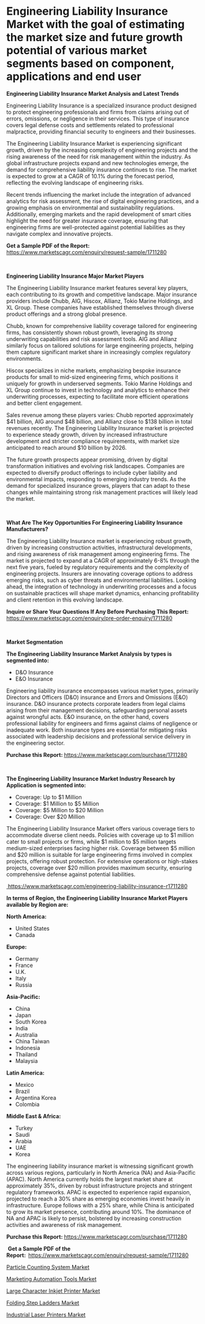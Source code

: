 <p><h1>Engineering Liability Insurance Market with the goal of estimating the market size and future growth potential of various market segments based on component, applications and end user</h1></p><p><strong>Engineering Liability Insurance Market Analysis and Latest Trends</strong></p>
<p><p>Engineering Liability Insurance is a specialized insurance product designed to protect engineering professionals and firms from claims arising out of errors, omissions, or negligence in their services. This type of insurance covers legal defense costs and settlements related to professional malpractice, providing financial security to engineers and their businesses.</p><p>The Engineering Liability Insurance Market is experiencing significant growth, driven by the increasing complexity of engineering projects and the rising awareness of the need for risk management within the industry. As global infrastructure projects expand and new technologies emerge, the demand for comprehensive liability insurance continues to rise. The market is expected to grow at a CAGR of 10.1% during the forecast period, reflecting the evolving landscape of engineering risks.</p><p>Recent trends influencing the market include the integration of advanced analytics for risk assessment, the rise of digital engineering practices, and a growing emphasis on environmental and sustainability regulations. Additionally, emerging markets and the rapid development of smart cities highlight the need for greater insurance coverage, ensuring that engineering firms are well-protected against potential liabilities as they navigate complex and innovative projects.</p></p>
<p><strong>Get a Sample PDF of the Report:&nbsp;</strong> <a href="https://www.marketscagr.com/enquiry/request-sample/1711280?utm_campaign=1684&utm_medium=2&utm_source=Github&utm_content=ia&utm_term=22102024&utm_id=engineering-liability-insurance">https://www.marketscagr.com/enquiry/request-sample/1711280</a></p>
<p>&nbsp;</p>
<p><strong>Engineering Liability Insurance Major Market Players</strong></p>
<p><p>The Engineering Liability Insurance market features several key players, each contributing to its growth and competitive landscape. Major insurance providers include Chubb, AIG, Hiscox, Allianz, Tokio Marine Holdings, and XL Group. These companies have established themselves through diverse product offerings and a strong global presence.</p><p>Chubb, known for comprehensive liability coverage tailored for engineering firms, has consistently shown robust growth, leveraging its strong underwriting capabilities and risk assessment tools. AIG and Allianz similarly focus on tailored solutions for large engineering projects, helping them capture significant market share in increasingly complex regulatory environments.</p><p>Hiscox specializes in niche markets, emphasizing bespoke insurance products for small to mid-sized engineering firms, which positions it uniquely for growth in underserved segments. Tokio Marine Holdings and XL Group continue to invest in technology and analytics to enhance their underwriting processes, expecting to facilitate more efficient operations and better client engagement.</p><p>Sales revenue among these players varies: Chubb reported approximately $41 billion, AIG around $48 billion, and Allianz close to $138 billion in total revenues recently. The Engineering Liability Insurance market is projected to experience steady growth, driven by increased infrastructure development and stricter compliance requirements, with market size anticipated to reach around $10 billion by 2026.</p><p>The future growth prospects appear promising, driven by digital transformation initiatives and evolving risk landscapes. Companies are expected to diversify product offerings to include cyber liability and environmental impacts, responding to emerging industry trends. As the demand for specialized insurance grows, players that can adapt to these changes while maintaining strong risk management practices will likely lead the market.</p></p>
<p>&nbsp;</p>
<p><strong>What Are The Key Opportunities For Engineering Liability Insurance Manufacturers?</strong></p>
<p><p>The Engineering Liability Insurance market is experiencing robust growth, driven by increasing construction activities, infrastructural developments, and rising awareness of risk management among engineering firms. The market is projected to expand at a CAGR of approximately 6-8% through the next five years, fueled by regulatory requirements and the complexity of engineering projects. Insurers are innovating coverage options to address emerging risks, such as cyber threats and environmental liabilities. Looking ahead, the integration of technology in underwriting processes and a focus on sustainable practices will shape market dynamics, enhancing profitability and client retention in this evolving landscape.</p></p>
<p><strong>Inquire or Share Your Questions If Any Before Purchasing This Report:</strong> <a href="https://www.marketscagr.com/enquiry/pre-order-enquiry/1711280?utm_campaign=1684&utm_medium=2&utm_source=Github&utm_content=ia&utm_term=22102024&utm_id=engineering-liability-insurance">https://www.marketscagr.com/enquiry/pre-order-enquiry/1711280</a></p>
<p>&nbsp;</p>
<p><strong>Market Segmentation</strong></p>
<p><strong>The Engineering Liability Insurance Market Analysis by types is segmented into:</strong></p>
<p><ul><li>D&O Insurance</li><li>E&O Insurance</li></ul></p>
<p><p>Engineering liability insurance encompasses various market types, primarily Directors and Officers (D&O) insurance and Errors and Omissions (E&O) insurance. D&O insurance protects corporate leaders from legal claims arising from their management decisions, safeguarding personal assets against wrongful acts. E&O insurance, on the other hand, covers professional liability for engineers and firms against claims of negligence or inadequate work. Both insurance types are essential for mitigating risks associated with leadership decisions and professional service delivery in the engineering sector.</p></p>
<p><strong>Purchase this Report:&nbsp;</strong><a href="https://www.marketscagr.com/purchase/1711280?utm_campaign=1684&utm_medium=2&utm_source=Github&utm_content=ia&utm_term=22102024&utm_id=engineering-liability-insurance">https://www.marketscagr.com/purchase/1711280</a></p>
<p>&nbsp;</p>
<p><strong>The Engineering Liability Insurance Market Industry Research by Application is segmented into:</strong></p>
<p><ul><li>Coverage: Up to $1 Million</li><li>Coverage: $1 Million to $5 Million</li><li>Coverage: $5 Million to $20 Million</li><li>Coverage: Over $20 Million</li></ul></p>
<p><p>The Engineering Liability Insurance Market offers various coverage tiers to accommodate diverse client needs. Policies with coverage up to $1 million cater to small projects or firms, while $1 million to $5 million targets medium-sized enterprises facing higher risk. Coverage between $5 million and $20 million is suitable for large engineering firms involved in complex projects, offering robust protection. For extensive operations or high-stakes projects, coverage over $20 million provides maximum security, ensuring comprehensive defense against potential liabilities.</p></p>
<p><a href="https://www.marketscagr.com/engineering-liability-insurance-r1711280?utm_campaign=1684&utm_medium=2&utm_source=Github&utm_content=ia&utm_term=22102024&utm_id=engineering-liability-insurance">&nbsp;https://www.marketscagr.com/engineering-liability-insurance-r1711280</a></p>
<p><strong>In terms of Region, the Engineering Liability Insurance Market Players available by Region are:</strong></p>
<p>
    <p> <strong> North America: </strong>
        <ul>
            <li>United States</li>
            <li>Canada</li>
        </ul>
        </p> 
    <p> <strong> Europe: </strong>
        <ul>
            <li>Germany</li>
            <li>France</li>
            <li>U.K.</li>
            <li>Italy</li>
            <li>Russia</li>
        </ul>
        </p> 
    <p> <strong> Asia-Pacific: </strong>
        <ul>
            <li>China</li>
            <li>Japan</li>
            <li>South Korea</li>
            <li>India</li>
            <li>Australia</li>
            <li>China Taiwan</li>
            <li>Indonesia</li>
            <li>Thailand</li>
            <li>Malaysia</li>
        </ul>
        </p> 
    <p> <strong> Latin America: </strong>
        <ul>
            <li>Mexico</li>
            <li>Brazil</li>
            <li>Argentina Korea</li>
            <li>Colombia</li>
        </ul>
        </p> 
    <p> <strong> Middle East & Africa: </strong>
        <ul>
            <li>Turkey</li>
            <li>Saudi</li>
            <li>Arabia</li>
            <li>UAE</li>
            <li>Korea</li>
        </ul>
    </p>
    </p>
<p><p>The engineering liability insurance market is witnessing significant growth across various regions, particularly in North America (NA) and Asia-Pacific (APAC). North America currently holds the largest market share at approximately 35%, driven by robust infrastructure projects and stringent regulatory frameworks. APAC is expected to experience rapid expansion, projected to reach a 30% share as emerging economies invest heavily in infrastructure. Europe follows with a 25% share, while China is anticipated to grow its market presence, contributing around 10%. The dominance of NA and APAC is likely to persist, bolstered by increasing construction activities and awareness of risk management.</p></p>
<p><strong>Purchase this Report: </strong><a href="https://www.marketscagr.com/purchase/1711280?utm_campaign=1684&utm_medium=2&utm_source=Github&utm_content=ia&utm_term=22102024&utm_id=engineering-liability-insurance">https://www.marketscagr.com/purchase/1711280</a></p>
<p>&nbsp;<strong>Get a Sample PDF of the Report:&nbsp;&nbsp;</strong><a href="https://www.marketscagr.com/enquiry/request-sample/1711280?utm_campaign=1684&utm_medium=2&utm_source=Github&utm_content=ia&utm_term=22102024&utm_id=engineering-liability-insurance">https://www.marketscagr.com/enquiry/request-sample/1711280</a></p>
<p><strong></strong></p>
<p><p><a href="https://www.linkedin.com/pulse/top-trends-transforming-particle-counting-system-market-2024-tq8nf?utm_campaign=1684&utm_medium=2&utm_source=Github&utm_content=ia&utm_term=22102024&utm_id=engineering-liability-insurance">Particle Counting System Market</a></p><p><a href="https://www.linkedin.com/pulse/strategic-market-insights-navigating-global-marketing-automation-xlnxe?utm_campaign=1684&utm_medium=2&utm_source=Github&utm_content=ia&utm_term=22102024&utm_id=engineering-liability-insurance">Marketing Automation Tools Market</a></p><p><a href="https://www.linkedin.com/pulse/navigating-large-character-inkjet-printer-market-expert-analysis-di1ef?utm_campaign=1684&utm_medium=2&utm_source=Github&utm_content=ia&utm_term=22102024&utm_id=engineering-liability-insurance">Large Character Inkjet Printer Market</a></p><p><a href="https://www.linkedin.com/pulse/global-folding-step-ladders-industry-analysis-share-growth-b2vrf?utm_campaign=1684&utm_medium=2&utm_source=Github&utm_content=ia&utm_term=22102024&utm_id=engineering-liability-insurance">Folding Step Ladders Market</a></p><p><a href="https://www.linkedin.com/pulse/insights-industrial-laser-printers-market-players-size-geographical-9ercf?utm_campaign=1684&utm_medium=2&utm_source=Github&utm_content=ia&utm_term=22102024&utm_id=engineering-liability-insurance">Industrial Laser Printers Market</a></p></p>